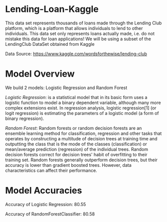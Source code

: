 # **Lending-Loan-Kaggle**
This data set represents thousands of loans made through the Lending Club platform, which is a platform that allows individuals to lend to other individuals. This data set only represents loans actually made, i.e. do not mistake this data for loan applications! We will be using a subset of the LendingClub DataSet obtained from Kaggle

Data Source: https://www.kaggle.com/wordsforthewise/lending-club

# **Model Overview**

We build 2 models: Logistic Regression and Random Forest

*Logistic Regression*: is a statistical model that in its basic form uses a logistic function to model a binary dependent variable, although many more complex extensions exist. In regression analysis, logistic regression[1] (or logit regression) is estimating the parameters of a logistic model (a form of binary regression).

*Random Forest*: Random forests or random decision forests are an ensemble learning method for classification, regression and other tasks that operates by constructing a multitude of decision trees at training time and outputting the class that is the mode of the classes (classification) or mean/average prediction (regression) of the individual trees. Random decision forests correct for decision trees' habit of overfitting to their training set. Random forests generally outperform decision trees, but their accuracy is lower than gradient boosted trees. However, data characteristics can affect their performance. 

# **Model Accuracies**

Accuracy of Logistic Regression: 80.55

Accuracy of RandomForestClassifier: 80.58
